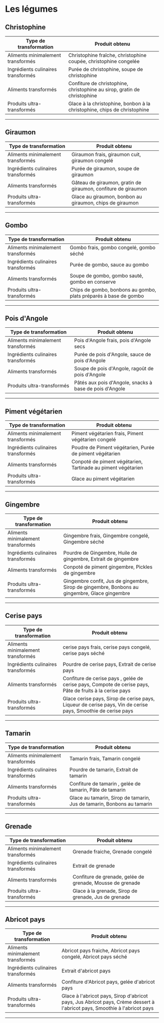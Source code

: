 # Les légumes

## Christophine

| **Type de transformation**         | **Produit obtenu**                                                       |
| ---------------------------------- | ------------------------------------------------------------------------ |
| Aliments minimalement transformés  | Christophine fraîche, christophine coupée, christophine congelée         |
| Ingrédients culinaires transformés | Purée de christophine, soupe de christophine                             |
| Aliments transformés               | Confiture de christophine, christophine au sirop, gratin de christophine |
| Produits ultra-transformés         | Glace à la christophine, bonbon à la christophine, chips de christophine |

---

## Giraumon

| **Type de transformation**         | **Produit obtenu**                                            |
| ---------------------------------- | ------------------------------------------------------------- |
| Aliments minimalement transformés  | Giraumon frais, giraumon cuit, giraumon congelé               |
| Ingrédients culinaires transformés | Purée de giraumon, soupe de giraumon                          |
| Aliments transformés               | Gâteau de giraumon, gratin de giraumon, confiture de giraumon |
| Produits ultra-transformés         | Glace au giraumon, bonbon au giraumon, chips de giraumon      |

---

## Gombo

| **Type de transformation**         | **Produit obtenu**                                               |
| ---------------------------------- | ---------------------------------------------------------------- |
| Aliments minimalement transformés  | Gombo frais, gombo congelé, gombo séché                          |
| Ingrédients culinaires transformés | Purée de gombo, sauce au gombo                                   |
| Aliments transformés               | Soupe de gombo, gombo sauté, gombo en conserve                   |
| Produits ultra-transformés         | Chips de gombo, bonbons au gombo, plats préparés à base de gombo |

---

## Pois d'Angole

| **Type de transformation**         | **Produit obtenu**                                      |
| ---------------------------------- | ------------------------------------------------------- |
| Aliments minimalement transformés  | Pois d'Angole frais, pois d'Angole secs                 |
| Ingrédients culinaires transformés | Purée de pois d'Angole, sauce de pois d'Angole          |
| Aliments transformés               | Soupe de pois d'Angole, ragoût de pois d'Angole         |
| Produits ultra-transformés         | Pâtés aux pois d'Angole, snacks à base de pois d'Angole |

---

## Piment végétarien

| **Type de transformation**         | **Produit obtenu**                                           |
| ---------------------------------- | ------------------------------------------------------------ |
| Aliments minimalement transformés  | Piment végétarien frais, Piment végétarien congelé           |
| Ingrédients culinaires transformés | Poudre de Piment végétarien, Purée de piment végétarien      |
| Aliments transformés               | Conpoté de piment végétarien, Tartinade au piment végétarien |
| Produits ultra-transformés         | Glace au piment végétarien                                   |

---

## Gingembre

| **Type de transformation**         | **Produit obtenu**                                                                            |
| ---------------------------------- | --------------------------------------------------------------------------------------------- |
| Aliments minimalement transformés  | Gingembre frais, Gingembre congelé, Gingembre séché                                           |
| Ingrédients culinaires transformés | Pourdre de Gingembre, Huile de gingembre, Extrait de gingembre                                |
| Aliments transformés               | Conpoté de piment gingembre, Pickles de gingembre                                             |
| Produits ultra-transformés         | Gingembre confit, Jus de gingembre, Sirop de gingembre, Bonbons au gingembre, Glace gingembre |

---

## Cerise pays

| **Type de transformation**         | **Produit obtenu**                                                                                           |
| ---------------------------------- | ------------------------------------------------------------------------------------------------------------ |
| Aliments minimalement transformés  | cerise pays frais, cerise pays congelé, cerise pays séché                                                    |
| Ingrédients culinaires transformés | Pourdre de cerise pays, Extrait de cerise pays                                                               |
| Aliments transformés               | Confiture de cerise pays , gelée de cerise pays, Compote de cerise pays, Pâte de fruits à la cerise pays     |
| Produits ultra-transformés         | Glace cerise pays, Sirop de cerise pays, Liqueur de cerise pays, Vin de cerise pays, Smoothie de cerise pays |

---

## Tamarin

| **Type de transformation**         | **Produit obtenu**                                                     |
| ---------------------------------- | ---------------------------------------------------------------------- |
| Aliments minimalement transformés  | Tamarin frais, Tamarin congelé                                         |
| Ingrédients culinaires transformés | Pourdre de tamarin, Extrait de tamarin                                 |
| Aliments transformés               | Confiture de tamarin , gelée de tamarin, Pâte de tamarin               |
| Produits ultra-transformés         | Glace au tamarin, Sirop de tamarin, Jus de tamarin, Bonbons au tamarin |

---

## Grenade

| **Type de transformation**         | **Produit obtenu**                                        |
| ---------------------------------- | --------------------------------------------------------- |
| Aliments minimalement transformés  | Grenade fraiche, Grenade congelé                          |
| Ingrédients culinaires transformés | Extrait de grenade                                        |
| Aliments transformés               | Confiture de grenade, gelée de grenade, Mousse de grenade |
| Produits ultra-transformés         | Glace à la grenade, Sirop de grenade, Jus de grenade      |

---

## Abricot pays

| **Type de transformation**         | **Produit obtenu**                                                                                                        |
| ---------------------------------- | ------------------------------------------------------------------------------------------------------------------------- |
| Aliments minimalement transformés  | Abricot pays fraiche, Abricot pays congelé, Abricot pays séché                                                            |
| Ingrédients culinaires transformés | Extrait d'abricot pays                                                                                                    |
| Aliments transformés               | Confiture d'Abricot pays, gelée d'abricot pays                                                                            |
| Produits ultra-transformés         | Glace à l'abricot pays, Sirop d'abricot pays, Jus Abricot pays, Crème dessert à l'abricot pays, Smoothie à l'abricot pays |

---
